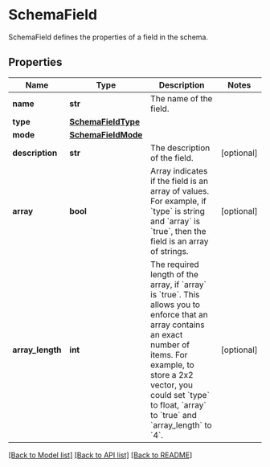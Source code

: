 # SchemaField

SchemaField defines the properties of a field in the schema.

## Properties
Name | Type | Description | Notes
------------ | ------------- | ------------- | -------------
**name** | **str** | The name of the field. | 
**type** | [**SchemaFieldType**](SchemaFieldType.md) |  | 
**mode** | [**SchemaFieldMode**](SchemaFieldMode.md) |  | 
**description** | **str** | The description of the field. | [optional] 
**array** | **bool** | Array indicates if the field is an array of values.  For example, if &#x60;type&#x60; is string and &#x60;array&#x60; is &#x60;true&#x60;, then the field is an array of strings. | [optional] 
**array_length** | **int** | The required length of the array, if &#x60;array&#x60; is &#x60;true&#x60;.  This allows you to enforce that an array contains an exact number of items.  For example, to store a 2x2 vector, you could set &#x60;type&#x60; to float, &#x60;array&#x60; to &#x60;true&#x60; and &#x60;array_length&#x60; to &#x60;4&#x60;. | [optional] 

[[Back to Model list]](../README.md#documentation-for-models) [[Back to API list]](../README.md#documentation-for-api-endpoints) [[Back to README]](../README.md)


